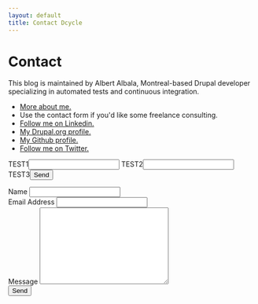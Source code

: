 ```yaml
---
layout: default
title: Contact Dcycle
---
```


<div id="contact">
  <h1 class="pageTitle">Contact</h1>
  <div class="contactContent">
    <p class="intro">This blog is maintained by Albert Albala, Montreal-based Drupal developer specializing in automated tests and continuous integration.</p>
    <ul>
      <li><a href="http://albertalbala.com/en.html">More about me.</a></li>
      <li>Use the contact form if you'd like some freelance consulting.</li>
      <li><a href="https://www.linkedin.com/in/albertalbala">Follow me on Linkedin.</a></li>
      <li><a href="https://www.drupal.org/u/alberto56">My Drupal.org profile.</a></li>
      <li><a href="https://github.com/alberto56">My Github profile.</a></li>
      <li><a href="https://twitter.com/alberto56">Follow me on Twitter.</a></li>
    </ul>
  </div>
  <form action="https://formspree.io/albert@dcycle.com"
      method="POST">
    TEST1<input type="text" name="name">
    TEST2<input type="email" name="_replyto">
    TEST3<input type="submit" value="Send">
</form>
  <form action="http://formspree.io/albert@dcycle.com" method="POST">
    <label for="name">Name</label>    
    <input type="hidden" name="_next" value="http://blog.dcycle.com/thanks">
    <input type="text" id="name" name="name" class="full-width"><br>
    <label for="email">Email Address</label>
    <input type="email" id="email" name="_replyto" class="full-width"><br>
    <label for="message">Message</label>
    <textarea name="message" id="message" cols="30" rows="10" class="full-width"></textarea><br>
    <input type="submit" value="Send" class="button">
  </form>
</div>
